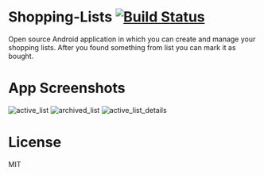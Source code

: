 # Shopping-Lists [![Build Status](https://travis-ci.com/Gralls/Shopping-Lists.svg?branch=master)](https://travis-ci.com/Gralls/Shopping-Lists)
Open source Android application in which you can create and manage your shopping lists. After you found something from list you can mark it as bought.

# App Screenshots
![active_list](https://github.com/Gralls/Shopping-Lists/blob/readme/Screenshots/active_list.png)
![archived_list](https://github.com/Gralls/Shopping-Lists/blob/readme/Screenshots/archived_list.png)
![active_list_details](https://github.com/Gralls/Shopping-Lists/blob/readme/Screenshots/active_list_details.png)

# License
MIT

